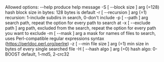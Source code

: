 Allowed options:
  --help                          produce help message 
  -S [ --block size ] arg (=128)  hash block size in bytes: 128 bytes is 
                                  default
  -r [ --recursion ] arg (=1)     recursion: 1-include subdirs in search, 
                                  0-don't include
  -p [ --path ] arg               search path, repeat the option for every path
                                  to search at
  -x [ --exclude path ] arg       path, excluded from the search, repeat the 
                                  option for every path you want to exclude
  -m [ --mask ] arg               a mask for names of files to search, uses 
                                  Perl-compatible regular expressions  syntax 
                                  (https://perldoc.perl.org/perlre)
  -z [ --min file size ] arg (=1) min size in bytes of every single searched 
                                  file
  -H [ --hash algo ] arg (=0)     hash algo: 0-BOOST default, 1-md5, 2-crc32
